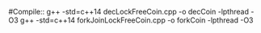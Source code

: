 #Compile::
	g++ -std=c++14 decLockFreeCoin.cpp -o decCoin -lpthread -O3
	g++ -std=c++14 forkJoinLockFreeCoin.cpp -o forkCoin -lpthread -O3
